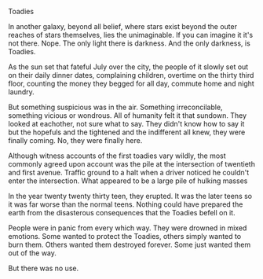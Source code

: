 Toadies

In another galaxy, beyond all belief, where stars exist beyond the outer reaches of stars themselves, lies the unimaginable. If you can imagine it it's not there. Nope. The only light there is darkness. And the only darkness, is Toadies.



As the sun set that fateful July over the city, the people of it slowly set out on their daily dinner dates, complaining children, overtime on the thirty third floor, counting the money they begged for all day, commute home and night laundry.

But something suspicious was in the air. Something irreconcilable, something vicious or wondrous. All of humanity felt it that sundown. They looked at eachother, not sure what to say. They didn't know how to say it but the hopefuls and the tightened and the indifferent all knew, they were finally coming. No, they were finally here.

Although witness accounts of the first toadies vary wildly, the most commonly agreed upon account was the pile at the intersection of twentieth and first avenue.   Traffic ground to a halt when a driver noticed he couldn't enter the intersection. What appeared to be a large pile of hulking masses














In the year twenty twenty thirty teen, they erupted. It was the later teens so it was far worse than the normal teens. Nothing could have prepared the earth from the disasterous consequences that the Toadies befell on it.

People were in panic from every which way. They were drowned in mixed emotions. Some wanted to protect the Toadies, others simply wanted to burn them. Others wanted them destroyed forever. Some just wanted them out of the way.

But there was no use. 

